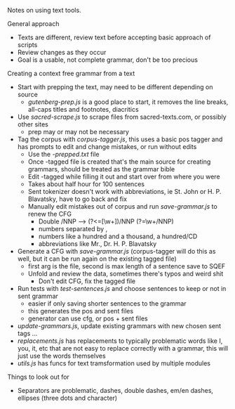 Notes on using text tools.

General approach
- Texts are different, review text before accepting basic approach of scripts
- Review changes as they occur
- Goal is a usable, not complete grammar, don't be too precious

Creating a context free grammar from a text
- Start with prepping the text, may need to be different depending on source
	- *gutenberg-prep.js* is a good place to start, it removes the line breaks, all-caps titles and footnotes, diacritics
- Use *sacred-scrape.js* to scrape files from sacred-texts.com, or possibly other sites
	- prep may or may not be necessary
- Tag the corpus with *corpus-tagger.js*, this uses a basic pos tagger and has prompts to edit and change mistakes, or run without edits
	- Use the *-prepped.txt* file
	- Once -tagged file is created that's the main source for creating grammars, should be treated as the grammar bible
	- Edit -tagged while filling it out and start over from where you were
	- Takes about half hour for 100 sentences
	- Sent tokenizer doesn't work with abbreviations, ie St. John or H. P. Blavatsky, have to go back and fix
	- Manually edit mistakes out of corpus and run *save-grammar.js* to renew the CFG
		- Double /NNP --> (?<=[\w+])\/NNP (?=\w+\/NNP)
		- numbers separated by ,
		- numbers like a hundred and a thousand, a hundred/CD
		- abbreviations like Mr., Dr. H. P. Blavatsky
- Generate a CFG with *save-grammar.js* (corpus-tagger will do this as well, but it can be run again on the existing tagged file)
	- first arg is the file, second is max length of a sentence save to SQEF
	- Unfold and review the data, sometimes there's typos and weird shit
		- Don't edit CFG, fix the tagged file
- Run tests with *test-sentences.js* and choose sentences to keep or not in sent grammar
	- easier if only saving shorter sentences to the grammar
	- this generates the pos and sent files
	- generator can use cfg, or pos + sent files
- *update-grammars.js*, update existing grammars with new chosen sent tags ...
- *replacements.js* has replacements to typically problematic words like I, you, it, etc that are not easy to replace correctly with a grammar, this will just use the words themselves
- *utils.js* has funcs for text tramsformation used by multiple modules

Things to look out for
- Separators are problematic, dashes, double dashes, em/en dashes, ellipses (three dots and character)